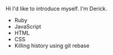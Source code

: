 Hi I'd like to introduce myself. I'm Derick.

* Ruby
* JavaScript
* HTML
* CSS
* Killing history using git rebase